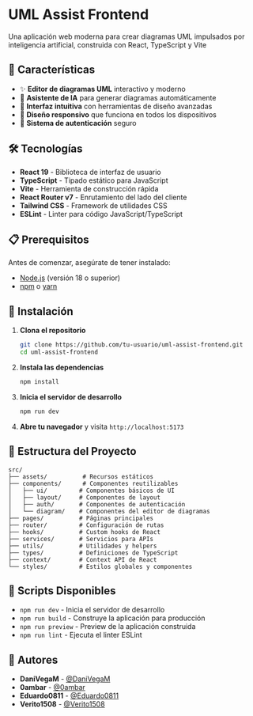 # UML Assist Frontend

Una aplicación web moderna para crear diagramas UML impulsados por inteligencia artificial, construida con React, TypeScript y Vite

## 🚀 Características

- ✨ **Editor de diagramas UML** interactivo y moderno
- 🤖 **Asistente de IA** para generar diagramas automáticamente
- 🎨 **Interfaz intuitiva** con herramientas de diseño avanzadas
- 📱 **Diseño responsivo** que funciona en todos los dispositivos
- 🔐 **Sistema de autenticación** seguro

## 🛠️ Tecnologías

- **React 19** - Biblioteca de interfaz de usuario
- **TypeScript** - Tipado estático para JavaScript
- **Vite** - Herramienta de construcción rápida
- **React Router v7** - Enrutamiento del lado del cliente
- **Tailwind CSS** - Framework de utilidades CSS
- **ESLint** - Linter para código JavaScript/TypeScript

## 📋 Prerequisitos

Antes de comenzar, asegúrate de tener instalado:

- [Node.js](https://nodejs.org/) (versión 18 o superior)
- [npm](https://www.npmjs.com/) o [yarn](https://yarnpkg.com/)

## 🚀 Instalación

1. **Clona el repositorio**
   ```bash
   git clone https://github.com/tu-usuario/uml-assist-frontend.git
   cd uml-assist-frontend
   ```

2. **Instala las dependencias**
   ```bash
   npm install
   ```

3. **Inicia el servidor de desarrollo**
   ```bash
   npm run dev
   ```

4. **Abre tu navegador** y visita `http://localhost:5173`

## 📁 Estructura del Proyecto

```
src/
├── assets/          # Recursos estáticos
├── components/      # Componentes reutilizables
│   ├── ui/         # Componentes básicos de UI
│   ├── layout/     # Componentes de layout
│   ├── auth/       # Componentes de autenticación
│   └── diagram/    # Componentes del editor de diagramas
├── pages/          # Páginas principales
├── router/         # Configuración de rutas
├── hooks/          # Custom hooks de React
├── services/       # Servicios para APIs
├── utils/          # Utilidades y helpers
├── types/          # Definiciones de TypeScript
├── context/        # Context API de React
└── styles/         # Estilos globales y componentes
```

## 🔧 Scripts Disponibles

- `npm run dev` - Inicia el servidor de desarrollo
- `npm run build` - Construye la aplicación para producción
- `npm run preview` - Preview de la aplicación construida
- `npm run lint` - Ejecuta el linter ESLint

## 👥 Autores

- **DaniVegaM** - [@DaniVegaM](https://github.com/DaniVegaM)
- **0ambar** - [@0ambar](https://github.com/0ambar)
- **Eduardo0811** - [@Eduardo0811](https://github.com/Eduardo0811)
- **Verito1508** - [@Verito1508](https://github.com/Verito1508)
